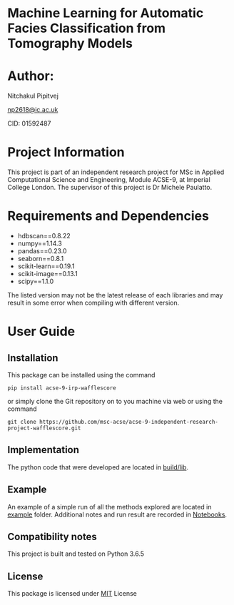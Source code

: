 
# Machine Learning for Automatic Facies Classification from Tomography Models

# Author: 

Nitchakul Pipitvej

np2618@ic.ac.uk

CID: 01592487


# Project Information

This project is part of an independent research project for MSc in Applied Computational Science and Engineering, Module ACSE-9, at Imperial College London. The supervisor of this project is Dr Michele Paulatto.


# Requirements and Dependencies

- hdbscan==0.8.22
- numpy==1.14.3
- pandas==0.23.0
- seaborn==0.8.1
- scikit-learn==0.19.1
- scikit-image==0.13.1
- scipy==1.1.0

The listed version may not be the latest release of each libraries and may result in some error when compiling with different version.

# User Guide
## Installation

This package can be installed using the command

```
pip install acse-9-irp-wafflescore
```

or simply clone the Git repository on to you machine via web or using the command

```
git clone https://github.com/msc-acse/acse-9-independent-research-project-wafflescore.git
```

## Implementation
The python code that were developed are located in [build/lib](https://github.com/msc-acse/acse-9-independent-research-project-wafflescore/tree/master/build/lib).

## Example
An example of a simple run of all the methods explored are located in [example](https://github.com/msc-acse/acse-9-independent-research-project-wafflescore/tree/master/example) folder. Additional notes and run result are recorded in [Notebooks](https://github.com/msc-acse/acse-9-independent-research-project-wafflescore/tree/master/Notebooks).

## Compatibility notes
This project is built and tested on Python 3.6.5

## License

This package is licensed under
[MIT](LICENSE) License
